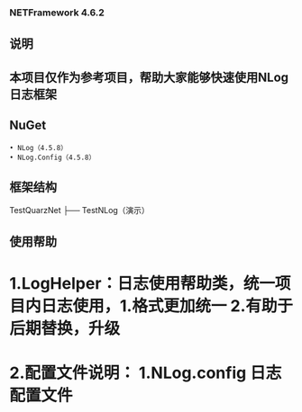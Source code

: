 
### NETFramework 4.6.2
## 说明
## 本项目仅作为参考项目，帮助大家能够快速使用NLog日志框架
## NuGet
	• NLog（4.5.8）
	• NLog.Config（4.5.8） 
## 框架结构
TestQuarzNet
	├── TestNLog（演示）
  
## 使用帮助
# 1.LogHelper：日志使用帮助类，统一项目内日志使用，1.格式更加统一 2.有助于后期替换，升级
# 2.配置文件说明： 1.NLog.config  日志配置文件
